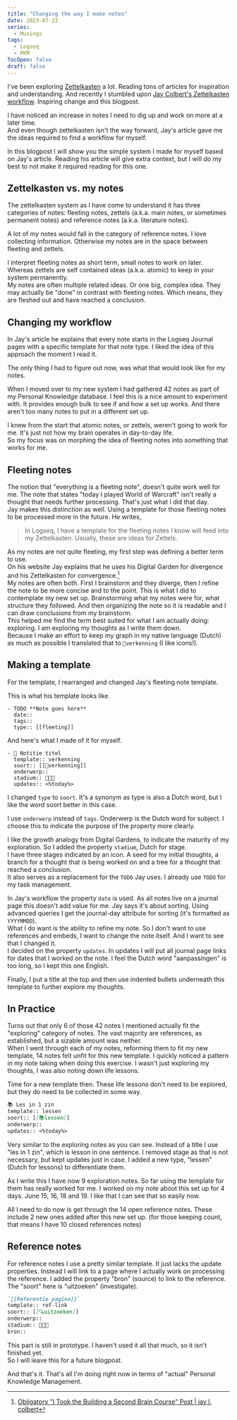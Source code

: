 ```yaml
---
title: "Changing the way I make notes"
date: 2023-07-23
series: 
  - Musings
tags:
  - Logseq
  - PKM
TocOpen: false
draft: false
---
```

I've been exploring [Zettelkasten](https://zettelkasten.de/) a lot. Reading tons of articles for inspiration and understanding. And recently I stumbled upon [Jay Colbert's Zettelkasten workflow](https://wilde-at-heart.garden/pages/my-zettelkasten-workflow-from-start-to-finish/). Inspiring change and this blogpost.

I have noticed an increase in notes I need to dig up and work on more at a later time.  
And even though zettelkasten isn't the way forward, Jay's article gave me the ideas required to find a workflow for myself.

In this blogpost I will show you the simple system I made for myself based on Jay's article. Reading his article will give extra context, but I will do my best to not make it required reading for this one.

## Zettelkasten vs. my notes
The zettelkasten system as I have come to understand it has three categories of notes: fleeting notes, zettels (a.k.a. main notes, or sometimes permanent notes) and reference notes (a.k.a. literature notes).

A lot of my notes would fall in the category of reference notes. I love collecting information.
Otherwise my notes are in the space between fleeting and zettels.

I interpret fleeting notes as short term, small notes to work on later. Whereas zettels are self contained ideas (a.k.a. atomic) to keep in your system permanently.  
My notes are often multiple related ideas. Or one big, complex idea. They may actually be "done" in contrast with fleeting notes. Which means, they are fleshed out and have reached a conclusion.

## Changing my workflow
In Jay's article he explains that every note starts in the Logseq Journal pages with a specific template for that note type. I liked the idea of this approach the moment I read it.

The only thing I had to figure out now, was what that would look like for my notes.

When I moved over to my new system I had gathered 42 notes as part of my Personal Knowledge database. I feel this is a nice amount to experiment with. It provides enough bulk to see if and how a set up works. And there aren't too many notes to put in a different set up.

I knew from the start that atomic notes, or zettels, weren't going to work for me. It's just not how my brain operates in day-to-day life.  
So my focus was on morphing the idea of fleeting notes into something that works for me.

## Fleeting notes
The notion that "everything is a fleeting note", doesn't quite work well for me. The note that states "today I played World of Warcraft" isn't really a thought that needs further processing. That's just what I did that day.  
Jay makes this distinction as well. Using a template for those fleeting notes to be processed more in the future. He writes,
> In Logseq, I have a template for the fleeting notes I know will feed into my Zettelkasten. Usually, these are ideas for Zettels.

As my notes are not quite fleeting, my first step was defining a better term to use.  
On his website Jay explains that he uses his Digital Garden for divergence and his Zettelkasten for convergence.[^1]  
My notes are often both. First I brainstorm and they diverge, then I refine the note to be more concise and to the point. This is what I did to contemplate my new set up. Brainstorming what my notes were for, what structure they followed. And then organizing the note so it is readable and I can draw conclusions from my brainstorm.  
This helped me find the term best suited for what I am actually doing: exploring. I am exploring my thoughts as I write them down.  
Because I make an effort to keep my graph in my native language (Dutch) as much as possible I translated that to `🧭verkenning` (I like icons!).

## Making a template
For the template, I rearranged and changed Jay's fleeting note template.

This is what his template looks like.
```
- TODO **Note goes here**
  date::
  tags:: 
  type:: [[fleeting]]
```

And here's what I made of it for myself.
```
- 🧭 Notitie titel
  template:: verkenning
  soort:: [[🧭verkenning]]
  onderwerp:: 
  stadium:: 🌱🌿🌳
  updates:: <%today%>
```

I changed `type` to `soort`. It's a synonym as type is also a Dutch word, but I like the word soort better in this case. 

I use `onderwerp` instead of `tags`. Onderwerp is the Dutch word for subject. I choose this to indicate the purpose of the property more clearly.

I like the growth analogy from Digital Gardens, to indicate the maturity of my exploration. So I added the property `stadium`, Dutch for stage.  
I have three stages indicated by an icon. A seed for my initial thoughts, a branch for a thought that is being worked on and a tree for a thought that reached a conclusion.  
It also serves as a replacement for the `TODO` Jay uses. I already use `TODO` for my task management.

In Jay's workflow the property `date` is used. As all notes live on a journal page this doesn't add value for me. Jay says it's about sorting. Using advanced queries I get the journal-day attribute for sorting (it's formatted as `YYYYMMDD`).  
What I do want is the ability to refine my note. So I don't want to use references and embeds, I want to change the note itself. And I want to see that I changed it.  
I decided on the property `updates`. In updates I will put all journal page links for dates that I worked on the note. I feel the Dutch word "aanpassingen" is too long, so I kept this one English.

Finally, I put a title at the top and then use indented bullets underneath this template to further explore my thoughts.

## In Practice
Turns out that only 6 of those 42 notes I mentioned actually fit the "exploring" category of notes. The vast majority are references, as established, but a sizable amount was neither.  
When I went through each of my notes, reforming them to fit my new template, 14 notes felt unfit for this new template. I quickly noticed a pattern in my note taking when doing this exercise. I wasn't just exploring my thoughts, I was also noting down life lessons.

Time for a new template then. These life lessons don't need to be explored, but they do need to be collected in some way.  
```markdown
📚 Les in 1 zin
template:: lessen
soort:: [[📚lessen]]
onderwerp:: 
updates:: <%today%>
```

Very similar to the exploring notes as you can see. Instead of a title I use "les in 1 zin", which is lesson in one sentence. I removed stage as that is not necessary, but kept updates just in case. I added a new type, "lessen" (Dutch for lessons) to differentiate them.

As I write this I have now 9 exploration notes. So far using the template for them has really worked for me. I worked on my note about this set up for 4 days. June 15, 16, 18 and 19. I like that I can see that so easily now.

All I need to do now is get through the 14 open reference notes. These include 2 new ones added after this new set up. (for those keeping count, that means I have 10 closed references notes)

## Reference notes
For reference notes I use a pretty similar template. It just lacks the update properties. Instead I will link to a page where I actually work on processing the reference. I added the property "bron" (source) to link to the reference. The "soort" here is "uitzoeken" (investigate).

```markdown
`[[Referentie pagina]]`
template:: ref-link
soort:: [[🔍uitzoeken]]
onderwerp::
stadium:: 🌱🌿🌳
bron::
```

This part is still in prototype. I haven't used it all that much, so it isn't finished yet.  
So I will leave this for a future blogpost.

And that's it. That's all I'm doing right now in terms of "actual" Personal Knowledge Management.

[^1]: [Obligatory "I Took the Building a Second Brain Course" Post | jay l. colbert](https://wilde-at-heart.garden/pages/obligatory-i-took-the-building-a-second-brain-course-post/)
